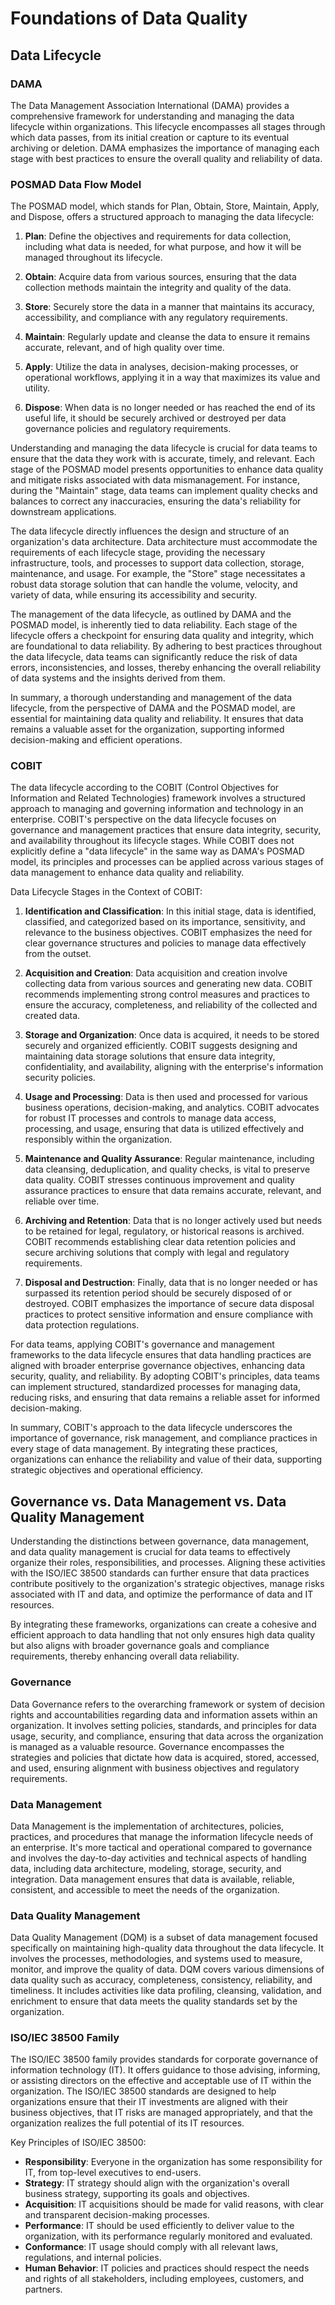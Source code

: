 # Foundations of Data Quality
## Data Lifecycle
### DAMA
The Data Management Association International (DAMA) provides a comprehensive framework for understanding and managing the data lifecycle within organizations. This lifecycle encompasses all stages through which data passes, from its initial creation or capture to its eventual archiving or deletion. DAMA emphasizes the importance of managing each stage with best practices to ensure the overall quality and reliability of data.

### POSMAD Data Flow Model
The POSMAD model, which stands for Plan, Obtain, Store, Maintain, Apply, and Dispose, offers a structured approach to managing the data lifecycle:

1. **Plan**:
Define the objectives and requirements for data collection, including what data is needed, for what purpose, and how it will be managed throughout its lifecycle.

2. **Obtain**:
Acquire data from various sources, ensuring that the data collection methods maintain the integrity and quality of the data.

3. **Store**:
Securely store the data in a manner that maintains its accuracy, accessibility, and compliance with any regulatory requirements.

4. **Maintain**:
Regularly update and cleanse the data to ensure it remains accurate, relevant, and of high quality over time.

5. **Apply**:
Utilize the data in analyses, decision-making processes, or operational workflows, applying it in a way that maximizes its value and utility.

6. **Dispose**:
When data is no longer needed or has reached the end of its useful life, it should be securely archived or destroyed per data governance policies and regulatory requirements.

Understanding and managing the data lifecycle is crucial for data teams to ensure that the data they work with is accurate, timely, and relevant. Each stage of the POSMAD model presents opportunities to enhance data quality and mitigate risks associated with data mismanagement. For instance, during the "Maintain" stage, data teams can implement quality checks and balances to correct any inaccuracies, ensuring the data's reliability for downstream applications.

The data lifecycle directly influences the design and structure of an organization's data architecture. Data architecture must accommodate the requirements of each lifecycle stage, providing the necessary infrastructure, tools, and processes to support data collection, storage, maintenance, and usage. For example, the "Store" stage necessitates a robust data storage solution that can handle the volume, velocity, and variety of data, while ensuring its accessibility and security.

The management of the data lifecycle, as outlined by DAMA and the POSMAD model, is inherently tied to data reliability. Each stage of the lifecycle offers a checkpoint for ensuring data quality and integrity, which are foundational to data reliability. By adhering to best practices throughout the data lifecycle, data teams can significantly reduce the risk of data errors, inconsistencies, and losses, thereby enhancing the overall reliability of data systems and the insights derived from them.

In summary, a thorough understanding and management of the data lifecycle, from the perspective of DAMA and the POSMAD model, are essential for maintaining data quality and reliability. It ensures that data remains a valuable asset for the organization, supporting informed decision-making and efficient operations.

### COBIT
The data lifecycle according to the COBIT (Control Objectives for Information and Related Technologies) framework involves a structured approach to managing and governing information and technology in an enterprise. COBIT's perspective on the data lifecycle focuses on governance and management practices that ensure data integrity, security, and availability throughout its lifecycle stages. While COBIT does not explicitly define a "data lifecycle" in the same way as DAMA's POSMAD model, its principles and processes can be applied across various stages of data management to enhance data quality and reliability.

Data Lifecycle Stages in the Context of COBIT:
1. **Identification and Classification**:
In this initial stage, data is identified, classified, and categorized based on its importance, sensitivity, and relevance to the business objectives. COBIT emphasizes the need for clear governance structures and policies to manage data effectively from the outset.

2. **Acquisition and Creation**:
Data acquisition and creation involve collecting data from various sources and generating new data. COBIT recommends implementing strong control measures and practices to ensure the accuracy, completeness, and reliability of the collected and created data.

3. **Storage and Organization**:
Once data is acquired, it needs to be stored securely and organized efficiently. COBIT suggests designing and maintaining data storage solutions that ensure data integrity, confidentiality, and availability, aligning with the enterprise's information security policies.

4. **Usage and Processing**:
Data is then used and processed for various business operations, decision-making, and analytics. COBIT advocates for robust IT processes and controls to manage data access, processing, and usage, ensuring that data is utilized effectively and responsibly within the organization.

5. **Maintenance and Quality Assurance**:
Regular maintenance, including data cleansing, deduplication, and quality checks, is vital to preserve data quality. COBIT stresses continuous improvement and quality assurance practices to ensure that data remains accurate, relevant, and reliable over time.

6. **Archiving and Retention**:
Data that is no longer actively used but needs to be retained for legal, regulatory, or historical reasons is archived. COBIT recommends establishing clear data retention policies and secure archiving solutions that comply with legal and regulatory requirements.

7. **Disposal and Destruction**:
Finally, data that is no longer needed or has surpassed its retention period should be securely disposed of or destroyed. COBIT emphasizes the importance of secure data disposal practices to protect sensitive information and ensure compliance with data protection regulations.

For data teams, applying COBIT's governance and management frameworks to the data lifecycle ensures that data handling practices are aligned with broader enterprise governance objectives, enhancing data security, quality, and reliability. By adopting COBIT's principles, data teams can implement structured, standardized processes for managing data, reducing risks, and ensuring that data remains a reliable asset for informed decision-making.

In summary, COBIT's approach to the data lifecycle underscores the importance of governance, risk management, and compliance practices in every stage of data management. By integrating these practices, organizations can enhance the reliability and value of their data, supporting strategic objectives and operational efficiency.

## Governance vs. Data Management vs. Data Quality Management
Understanding the distinctions between governance, data management, and data quality management is crucial for data teams to effectively organize their roles, responsibilities, and processes. Aligning these activities with the ISO/IEC 38500 standards can further ensure that data practices contribute positively to the organization's strategic objectives, manage risks associated with IT and data, and optimize the performance of data and IT resources.

By integrating these frameworks, organizations can create a cohesive and efficient approach to data handling that not only ensures high data quality but also aligns with broader governance goals and compliance requirements, thereby enhancing overall data reliability.

### Governance
Data Governance refers to the overarching framework or system of decision rights and accountabilities regarding data and information assets within an organization. It involves setting policies, standards, and principles for data usage, security, and compliance, ensuring that data across the organization is managed as a valuable resource. Governance encompasses the strategies and policies that dictate how data is acquired, stored, accessed, and used, ensuring alignment with business objectives and regulatory requirements.

### Data Management
Data Management is the implementation of architectures, policies, practices, and procedures that manage the information lifecycle needs of an enterprise. It's more tactical and operational compared to governance and involves the day-to-day activities and technical aspects of handling data, including data architecture, modeling, storage, security, and integration. Data management ensures that data is available, reliable, consistent, and accessible to meet the needs of the organization.

### Data Quality Management
Data Quality Management (DQM) is a subset of data management focused specifically on maintaining high-quality data throughout the data lifecycle. It involves the processes, methodologies, and systems used to measure, monitor, and improve the quality of data. DQM covers various dimensions of data quality such as accuracy, completeness, consistency, reliability, and timeliness. It includes activities like data profiling, cleansing, validation, and enrichment to ensure that data meets the quality standards set by the organization.

### ISO/IEC 38500 Family
The ISO/IEC 38500 family provides standards for corporate governance of information technology (IT). It offers guidance to those advising, informing, or assisting directors on the effective and acceptable use of IT within the organization. The ISO/IEC 38500 standards are designed to help organizations ensure that their IT investments are aligned with their business objectives, that IT risks are managed appropriately, and that the organization realizes the full potential of its IT resources.

Key Principles of ISO/IEC 38500:
* **Responsibility**: Everyone in the organization has some responsibility for IT, from top-level executives to end-users.
* **Strategy**: IT strategy should align with the organization's overall business strategy, supporting its goals and objectives.
* **Acquisition**: IT acquisitions should be made for valid reasons, with clear and transparent decision-making processes.
* **Performance**: IT should be used efficiently to deliver value to the organization, with its performance regularly monitored and evaluated.
* **Conformance**: IT usage should comply with all relevant laws, regulations, and internal policies.
* **Human Behavior**: IT policies and practices should respect the needs and rights of all stakeholders, including employees, customers, and partners.
